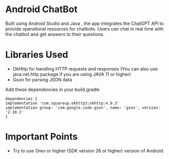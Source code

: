 # Android ChatBot

Built using Android Studio and Java , the app integrates the ChatGPT API to provide operational resources for chatbots. 
Users can chat in real time with the chatbot and get answers to their questions.

# Libraries Used
* OkHttp for handling HTTP requests and responses
(You can also use java.net.http package if you are using JAVA 11 or higher)
* Gson for parsing JSON data

Add these dependencies in your build.gradle
```
dependencies {
implementation 'com.squareup.okhttp3:okhttp:4.9.3'
implementation group: 'com.google.code.gson', name: 'gson', version: '2.10.1' 
}  
```
# Important Points

* Try to use Oreo or higher (SDK version 26 or higher) version of Android.
